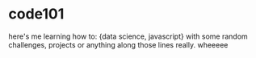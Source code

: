 code101
=======

here's me learning how to: {data science, javascript} with some random challenges, projects or anything along those lines really. wheeeee
